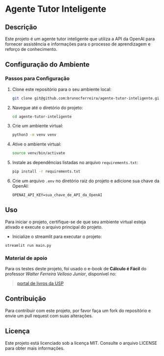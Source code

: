 # Agente Tutor Inteligente

## Descrição

Este projeto é um agente tutor inteligente que utiliza a API da OpenAI para fornecer assistência e informações para o processo de aprendizagem e reforço de conhecimento.

## Configuração do Ambiente

### Passos para Configuração

1. Clone este repositório para o seu ambiente local:
   ```bash
   git clone git@github.com:brunocferreira/agente-tutor-inteligente.git
   ```
2. Navegue até o diretório do projeto:
   ```bash
   cd agente-tutor-inteligente
   ```
3. Crie um ambiente virtual:
   ```bash
   python3 -m venv venv
   ```
4. Ative o ambiente virtual:
   ```bash
   source venv/bin/activate
   ```
5. Instale as dependências listadas no arquivo `requirements.txt`:
   ```bash
   pip install -r requirements.txt
   ```
6. Crie um arquivo `.env` no diretório raiz do projeto e adicione sua chave da OpenAI:
   ```Plaintext
   OPENAI_API_KEY=sua_chave_de_API_da_OpenAI
   ```

## Uso

Para iniciar o projeto, certifique-se de que seu ambiente virtual esteja ativado e execute o arquivo principal do projeto.

- Inicialize o streamlit para executar o projeto:

```bash
streamlit run main.py
```

### Material de apoio

Para os testes deste projeto, foi usado o e-book de **Cálculo é Fácil** do professor _Walter Ferreira Velloso Junior_, disponível no:

> [portal de livros da USP](https://www.livrosabertos.abcd.usp.br/portaldelivrosUSP/catalog/view/496/447/1723)

## Contribuição

Para contribuir com este projeto, por favor faça um fork do repositório e envie um pull request com suas alterações.

## Licença

Este projeto está licenciado sob a licença MIT. Consulte o arquivo LICENSE para obter mais informações.
